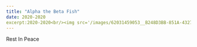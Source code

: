 ```yaml
---
title: "Alpha the Beta Fish"
date: 2020-2020
excerpt:2020-2020<br/><img src='/images/62031459053__B248D3BB-851A-4327-809D-3CC271339F43.jpeg'>
---
```

Rest In Peace
